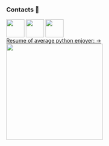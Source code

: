 ### Contacts 📨
<a href = 'https://t.me/donqhomo'> <img width = '48px' align= 'center' src=""/></a> 
<a href = 'https://vk.com/bogomoloviv'> <img width = '48px' align= 'center' src=""/></a> 
<a href = 'https://mail.google.com/mail/?view=cm&source=mailto&to=qhomop@gmail.com'> <img width = '48px' align= 'center' src=""/></a> 
<br/>
[Resume of average python enjoyer: →](https://docs.google.com/document/d/1hvXMOy-faORywFbC-LexXfW8WvGdirFfstURlDiD2BU/edit#heading=h.qetebnx38gvk)
<img width = '256px' align= 'center' src="">
<br/>
